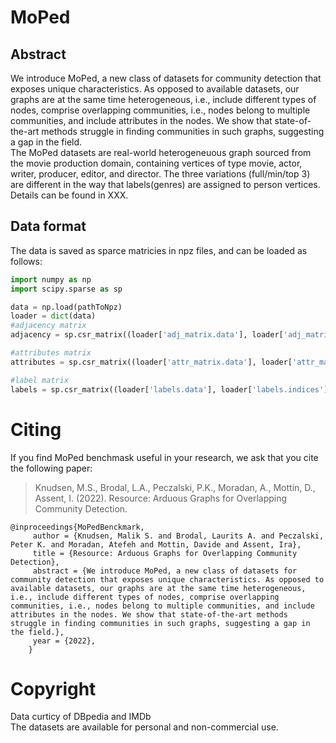 # MoPed
## Abstract
We introduce MoPed, a new class of datasets for community detection that exposes unique characteristics. As opposed to available datasets, our graphs are at the same time heterogeneous, i.e., include different types of nodes, comprise overlapping communities, i.e., nodes belong to multiple communities, and include attributes in the nodes. We show that state-of-the-art methods struggle in finding communities in such graphs, suggesting a gap in the field. 
<br>
The MoPed datasets are real-world heterogeneuous graph sourced from the movie production domain, containing vertices of type movie, actor, writer, producer, editor, and director. 
The three variations (full/min/top 3) are different in the way that labels(genres) are assigned to person vertices. Details can be found in XXX.
## Data format
The data is saved as sparce matricies in npz files, and can be loaded as follows:
```python
import numpy as np
import scipy.sparse as sp

data = np.load(pathToNpz)
loader = dict(data)
#adjacency matrix
adjacency = sp.csr_matrix((loader['adj_matrix.data'], loader['adj_matrix.indices'], loader['adj_matrix.indptr']), shape=loader['adj_matrix.shape'])

#attributes matrix
attributes = sp.csr_matrix((loader['attr_matrix.data'], loader['attr_matrix.indices'], loader['attr_matrix.indptr']), shape=loader['attr_matrix.shape'])

#label matrix
labels = sp.csr_matrix((loader['labels.data'], loader['labels.indices'], loader['labels.indptr']), shape=loader['labels.shape'])

```
# Citing
If you find MoPed benchmask useful in your research, we ask that you cite the following paper:

> Knudsen, M.S., Brodal, L.A., Peczalski, P.K., Moradan, A., Mottin, D., Assent, I. (2022).
> Resource: Arduous Graphs for Overlapping Community Detection.
```
@inproceedings{MoPedBenckmark,
     author = {Knudsen, Malik S. and Brodal, Laurits A. and Peczalski, Peter K. and Moradan, Atefeh and Mottin, Davide and Assent, Ira},
     title = {Resource: Arduous Graphs for Overlapping Community Detection},
     abstract = {We introduce MoPed, a new class of datasets for community detection that exposes unique characteristics. As opposed to available datasets, our graphs are at the same time heterogeneous, i.e., include different types of nodes, comprise overlapping communities, i.e., nodes belong to multiple communities, and include attributes in the nodes. We show that state-of-the-art methods struggle in finding communities in such graphs, suggesting a gap in the field.},
     year = {2022},
    }
```

# Copyright
Data curticy of DBpedia and IMDb<br>
The datasets are available for personal and non-commercial use. 

